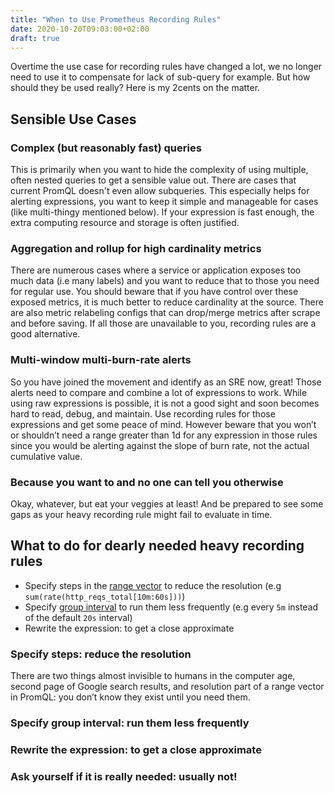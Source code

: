 ```yaml
---
title: "When to Use Prometheus Recording Rules"
date: 2020-10-20T09:03:00+02:00
draft: true
---
```


Overtime the use case for recording rules have changed a lot, we no longer need to use it to compensate for lack of sub-query for example. But how should they be used really? Here is my 2cents on the matter.

## Sensible Use Cases

### Complex (but reasonably fast) queries

This is primarily when you want to hide the complexity of using multiple, often nested queries to get a sensible value out. There are cases that current PromQL doesn't even allow subqueries. This especially helps for alerting expressions, you want to keep it simple and manageable for cases (like multi-thingy mentioned below). If your expression is fast enough, the extra computing resource and storage is often justified.

### Aggregation and rollup for high cardinality metrics

There are numerous cases where a service or application exposes too much data (i.e many labels) and you want to reduce that to those you need for regular use. You should beware that if you have control over these exposed metrics, it is much better to reduce cardinality at the source. There are also metric relabeling configs that can drop/merge metrics after scrape and before saving. If all those are unavailable to you, recording rules are a good alternative.

### Multi-window multi-burn-rate alerts

So you have joined the movement and identify as an SRE now, great! Those alerts need to compare and combine a lot of expressions to work. While using raw expressions is possible, it is not a good sight and soon becomes hard to read, debug, and maintain. Use recording rules for those expressions and get some peace of mind. However beware that you won’t or shouldn’t need a range greater than 1d for any expression in those rules since you would be alerting against the slope of burn rate, not the actual cumulative value.

### Because you want to and no one can tell you otherwise

Okay, whatever, but eat your veggies at least! And be prepared to see some gaps as your heavy recording rule might fail to evaluate in time.

## What to do for dearly needed heavy recording rules

* Specify steps in the [range vector](https://prometheus.io/docs/prometheus/latest/querying/basics/#range-vector-selectors) to reduce the resolution (e.g `sum(rate(http_reqs_total[10m:60s]))`)
* Specify [group interval](https://prometheus.io/docs/prometheus/latest/configuration/recording_rules/#rule_group) to run them less frequently (e.g every `5m` instead of the default `20s` interval)
* Rewrite the expression: to get a close approximate

### Specify steps: reduce the resolution

There are two things almost invisible to humans in the computer age, second page of Google search results, and resolution part of a range vector in PromQL: you don’t know they exist until you need them.

### Specify group interval: run them less frequently

### Rewrite the expression: to get a close approximate

### Ask yourself if it is really needed: usually not!

